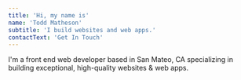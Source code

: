 ```yaml
---
title: 'Hi, my name is'
name: 'Todd Matheson'
subtitle: 'I build websites and web apps.'
contactText: 'Get In Touch'
---
```


I'm a front end web developer based in San Mateo, CA specializing in building exceptional, high-quality websites & web apps.
